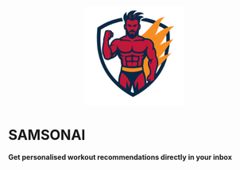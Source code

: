 <p align="center">
  <img src="./samson.png" width="200" alt="samson" />
</p>

# SAMSONAI

**Get personalised workout recommendations directly in your inbox**
